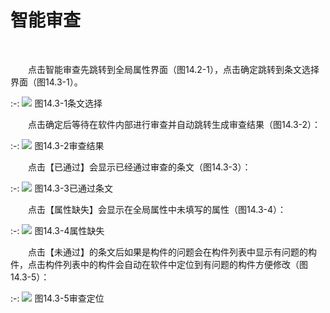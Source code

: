 # 智能审查
<br/>

&emsp;&emsp;点击智能审查先跳转到全局属性界面（图14.2-1），点击确定跳转到条文选择界面（图14.3\-1）。
<br/>

:-: ![](images/图14.3-1.png)
图14.3\-1条文选择

&emsp;&emsp;点击确定后等待在软件内部进行审查并自动跳转生成审查结果（图14.3\-2）：

:-: ![](images/图14.3-2.png)
图14.3\-2审查结果

&emsp;&emsp;点击【已通过】会显示已经通过审查的条文（图14.3\-3）：

:-:  ![](images/图14.3-3.png)
图14.3\-3已通过条文

&emsp;&emsp;点击【属性缺失】会显示在全局属性中未填写的属性（图14.3\-4）：

:-: ![](images/图14.3-4.png)
图14.3\-4属性缺失

&emsp;&emsp;点击【未通过】的条文后如果是构件的问题会在构件列表中显示有问题的构件，点击构件列表中的构件会自动在软件中定位到有问题的构件方便修改（图14.3\-5）：

:-: ![](images/图14.3-5.png)
图14.3\-5审查定位